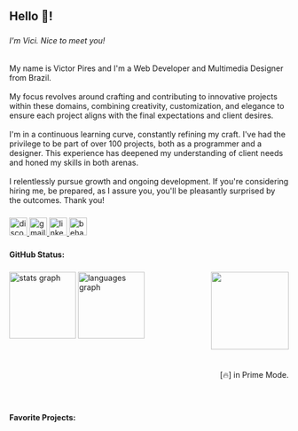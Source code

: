 <h2 align="left">Hello 👋!</h2>

###

<h6 align="left">I'm Vici. Nice to meet you!</h6>

###

<p align="left">My name is Victor Pires and I'm a Web Developer and Multimedia Designer from Brazil.<br><br>My focus revolves around crafting and contributing to innovative projects within these domains, combining creativity, customization, and elegance to ensure each project aligns with the final expectations and client desires.<br><br>I'm in a continuous learning curve, constantly refining my craft. I've had the privilege to be part of over 100 projects, both as a programmer and a designer. This experience has deepened my understanding of client needs and honed my skills in both arenas.<br><br>I relentlessly pursue growth and ongoing development. If you're considering hiring me, be prepared, as I assure you, you'll be pleasantly surprised by the outcomes. Thank you!</p>

###

<div align="left">
  <a href="iamvici" target="_blank">
    <img src="https://img.shields.io/static/v1?message=Discord&logo=discord&label=&color=fff&logoColor=000&labelColor=fff&style=for-the-badge" height="32" alt="discord logo"  />
  </a>
  <a href="victorpires.camposs@gmail.coom" target="_blank">
    <img src="https://img.shields.io/static/v1?message=Gmail&logo=gmail&label=&color=fff&logoColor=000&labelColor=fff&style=for-the-badge" height="32" alt="gmail logo"  />
  </a>
  <a href="https://www.linkedin.com/in/victorpirescampos/" target="_blank">
    <img src="https://img.shields.io/static/v1?message=LinkedIn&logo=linkedin&label=&color=fff&logoColor=000&labelColor=fff&style=for-the-badge" height="32" alt="linkedin logo"  />
  </a>
  <a href="https://www.behance.net/iamvici" target="_blank">
    <img src="https://img.shields.io/static/v1?message=Behance&logo=behance&label=&color=fff&logoColor=000&labelColor=fff&style=for-the-badge" height="32" alt="behance logo"  />
  </a>
</div>

###

<h4 align="left">GitHub Status:</h4>

###

<img align="right" height="140" src="https://mir-s3-cdn-cf.behance.net/user/230/2348611124202643.66ae8329daa14.jpg"  />

###

<div align="left">
  <img src="https://github-readme-stats.vercel.app/api?username=iamvici&hide_title=false&hide_rank=false&show_icons=true&include_all_commits=true&count_private=true&disable_animations=false&theme=swift&locale=en&hide_border=true&order=1" height="120" alt="stats graph"  />
  <img src="https://github-readme-stats.vercel.app/api/top-langs?username=iamvici&locale=en&hide_title=false&layout=compact&card_width=320&langs_count=5&theme=swift&hide_border=true&order=2" height="120" alt="languages graph"  />
</div>

###

<br clear="both">

<p align="right">[🔥]  in Prime Mode.</p>

###

<br clear="both">

<h4 align="left">Favorite Projects:</h4>

###
